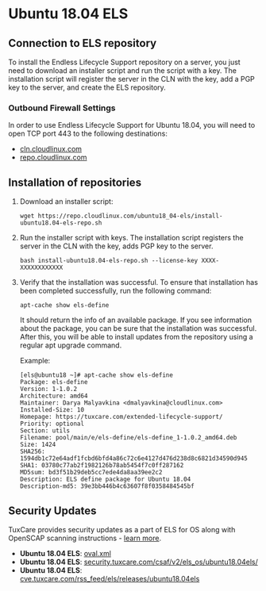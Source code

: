 # Ubuntu 18.04 ELS

## Connection to ELS repository

To install the Endless Lifecycle Support repository on a server, you just need to download an installer script and run the script with a key. The installation script will register the server in the CLN with the key, add a PGP key to the server, and create the ELS repository.

### Outbound Firewall Settings

In order to use Endless Lifecycle Support for Ubuntu 18.04, you will need to open TCP port 443 to the following destinations:

* [cln.cloudlinux.com](http://cln.cloudlinux.com)
* [repo.cloudlinux.com](http://repo.cloudlinux.com)

## Installation of repositories

1. Download an installer script:

   <CodeWithCopy>

   ```
   wget https://repo.cloudlinux.com/ubuntu18_04-els/install-ubuntu18.04-els-repo.sh
   ```
   
   </CodeWithCopy>

2. Run the installer script with keys. The installation script registers the server in the CLN with the key, adds PGP key to the server.
   
   <CodeWithCopy>

   ```
   bash install-ubuntu18.04-els-repo.sh --license-key XXXX-XXXXXXXXXXXX
   ```

   </CodeWithCopy>

3. Verify that the installation was successful. To ensure that installation has been completed successfully, run the following command:
   
   <CodeWithCopy>

   ```
   apt-cache show els-define
   ```

   </CodeWithCopy>

   It should return the info of an available package. If you see information about the package, you can be sure that the installation was successful. After this, you will be able to install updates from the repository using a regular apt upgrade command.

   Example:

   ```
   [els@ubuntu18 ~]# apt-cache show els-define
   Package: els-define
   Version: 1-1.0.2
   Architecture: amd64
   Maintainer: Darya Malyavkina <dmalyavkina@cloudlinux.com>
   Installed-Size: 10
   Homepage: https://tuxcare.com/extended-lifecycle-support/
   Priority: optional
   Section: utils
   Filename: pool/main/e/els-define/els-define_1-1.0.2_amd64.deb
   Size: 1424
   SHA256: 1594db1c72e64adf1fcbd6bfd4a86c72c6e4127d476d238d8c6821d34590d945
   SHA1: 03780c77ab2f1982126b78ab5454f7c0ff287162
   MD5sum: bd3f51b29deb5cc7ede4da8aa39ee2c2
   Description: ELS define package for Ubuntu 18.04
   Description-md5: 39e3bb446b4c63607f8f0358484545bf
   ```

## Security Updates

TuxCare provides security updates as a part of ELS for OS along with OpenSCAP scanning instructions - [learn more](./machine-readable-security-data).

* **Ubuntu 18.04 ELS**: [oval.xml](https://security.tuxcare.com/oval/els_os/ubuntu18.04els/oval.xml)
* **Ubuntu 18.04 ELS**: [security.tuxcare.com/csaf/v2/els_os/ubuntu18.04els/](https://security.tuxcare.com/csaf/v2/els_os/ubuntu18.04els/)
* **Ubuntu 18.04 ELS**: [cve.tuxcare.com/rss_feed/els/releases/ubuntu18.04els](https://cve.tuxcare.com/rss_feed/els/releases/ubuntu18.04els)
 